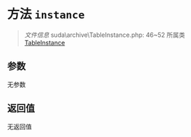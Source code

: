 # 方法 `instance`

> *文件信息* suda\archive\TableInstance.php: 46~52
> 所属类 [TableInstance](../TableInstance.md)




## 参数


无参数


## 返回值

无返回值

